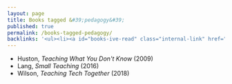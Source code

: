 ```yaml
---
layout: page
title: Books tagged &#39;pedagogy&#39;
published: true
permalink: /books-tagged-pedagogy/
backlinks: '<ul><li><a id="books-ive-read" class="internal-link" href="/books-ive-read/">Books I&#39;ve read</a></li></ul>'
---
```


* Huston, _Teaching What You Don't Know_ (2009) 
* Lang, _Small Teaching_ (2016) 
* Wilson, _Teaching Tech Together_ (2018) 
